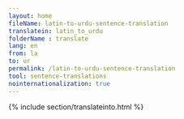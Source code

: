 ```yaml
---
layout: home
fileName: latin-to-urdu-sentence-translation
translatein: latin_to_urdu
folderName : translate
lang: en
from: la
to: ur
permalink: /latin-to-urdu-sentence-translation
tool: sentence-translations
nointernationalization: true
---
```

{% include section/translateinto.html %}
